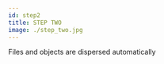 ```yaml
---
id: step2
title: STEP TWO
image: ./step_two.jpg
---
```

Files and objects are dispersed automatically
